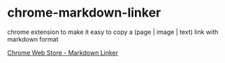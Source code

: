 chrome-markdown-linker
======================

chrome extension to make it easy to copy a (page | image | text) link with markdown format

[Chrome Web Store - Markdown Linker](https://chrome.google.com/webstore/detail/kgadgjmlofjccpefhdagbonmohjknlll)